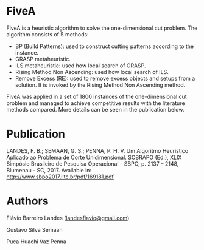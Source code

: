 # FiveA
FiveA is a heuristic algorithm to solve the one-dimensional cut problem. The algorithm consists of 5 methods:
* BP (Build Patterns): used to construct cutting patterns according to the instance.
* GRASP metaheuristic.
* ILS metaheuristic: used how local search of GRASP.
* Rising Method Non Ascending: used how local search of ILS.
* Remove Excess (RE): used to remove excess objects and setups from a solution. It is invoked by the Rising Method Non Ascending method.

FiveA was applied in a set of 1800 instances of the one-dimensional cut problem and managed to achieve competitive results with the literature methods compared.
More details can be seen in the publication below.

# Publication

LANDES, F. B.; SEMAAN, G. S.; PENNA, P. H. V. Um Algoritmo Heuristico Aplicado ao Problema de Corte Unidimensional. SOBRAPO (Ed.), XLIX Simpósio Brasileiro
de Pesquisa Operacional – SBPO, p. 2137 – 2148, Blumenau - SC, 2017. Available in: http://www.sbpo2017.iltc.br/pdf/169181.pdf


# Authors
Flávio Barreiro Landes (landesflavio@gmail.com)

Gustavo Silva Semaan

Puca Huachi Vaz Penna
